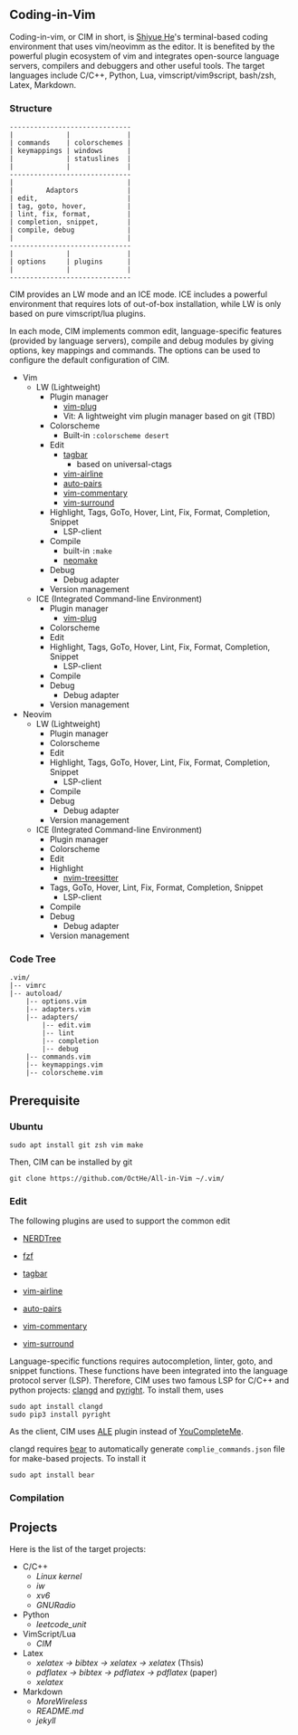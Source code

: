 ## Coding-in-Vim

Coding-in-vim, or CIM in short, is [Shiyue He](https://octhe.github.io/)'s terminal-based coding environment that uses vim/neovimm as the editor.
It is benefited by the powerful plugin ecosystem of vim and integrates open-source language servers, compilers and debuggers and other useful tools.
The target languages include C/C++, Python, Lua, vimscript/vim9script, bash/zsh, Latex, Markdown.

### Structure

    ------------------------------
    |             |              |
    | commands    | colorschemes |
    | keymappings | windows      |
    |             | statuslines  |
    |             |              |
    ------------------------------
    |                            |
    |        Adaptors            |
    | edit,                      |
    | tag, goto, hover,          |
    | lint, fix, format,         |
    | completion, snippet,       | 
    | compile, debug             |
    |                            |
    ------------------------------
    |             |              |
    | options     | plugins      |
    |             |              |
    ------------------------------

CIM provides an LW mode and an ICE mode.
ICE includes a powerful environment that requires lots of out-of-box installation, while LW is only based on pure vimscript/lua plugins.

In each mode, CIM implements common edit, language-specific features (provided by language servers), compile and debug modules by giving options, key mappings and commands.
The options can be used to configure the default configuration of CIM.

- Vim
    - LW (Lightweight)
        - Plugin manager
            - [vim-plug](https://github.com/junegunn/vim-plug)
            - Vit: A lightweight vim plugin manager based on git (TBD)
        - Colorscheme
            - Built-in `:colorscheme desert`
        - Edit
            - [tagbar](https://github.com/preservim/tagbar)
                - based on universal-ctags
            - [vim-airline](https://github.com/vim-airline/vim-airline)
            - [auto-pairs](https://github.com/LunarWatcher/auto-pairs)
            - [vim-commentary](https://github.com/tpope/vim-commentary)
            - [vim-surround](https://github.com/tpope/vim-surround)
        - Highlight, Tags, GoTo, Hover, Lint, Fix, Format, Completion, Snippet
            - LSP-client
        - Compile
            - built-in `:make`
            - [neomake](https://github.com/neomake/neomake)
        - Debug
            - Debug adapter
        - Version management
    - ICE (Integrated Command-line Environment)
        - Plugin manager
            - [vim-plug](https://github.com/junegunn/vim-plug)
        - Colorscheme
        - Edit
        - Highlight, Tags, GoTo, Hover, Lint, Fix, Format, Completion, Snippet
            - LSP-client
        - Compile
        - Debug
            - Debug adapter
        - Version management
- Neovim
    - LW (Lightweight)
        - Plugin manager
        - Colorscheme
        - Edit
        - Highlight, Tags, GoTo, Hover, Lint, Fix, Format, Completion, Snippet
            - LSP-client
        - Compile
        - Debug
            - Debug adapter
        - Version management
    - ICE (Integrated Command-line Environment)
        - Plugin manager
        - Colorscheme
        - Edit
        - Highlight
            - [nvim-treesitter](https://github.com/nvim-treesitter/nvim-treesitter)
        - Tags, GoTo, Hover, Lint, Fix, Format, Completion, Snippet
            - LSP-client
        - Compile
        - Debug
            - Debug adapter
        - Version management

### Code Tree

    .vim/
    |-- vimrc
    |-- autoload/
        |-- options.vim
        |-- adapters.vim
        |-- adapters/
            |-- edit.vim
            |-- lint
            |-- completion
            |-- debug
        |-- commands.vim
        |-- keymappings.vim
        |-- colorscheme.vim

## Prerequisite

### Ubuntu

    sudo apt install git zsh vim make

Then, CIM can be installed by git

    git clone https://github.com/OctHe/All-in-Vim ~/.vim/

### Edit

The following plugins are used to support the common edit
- [NERDTree](https://github.com/preservim/nerdtree)
- [fzf](https://github.com/junegunn/fzf)
- [tagbar](https://github.com/preservim/tagbar)
- [vim-airline](https://github.com/vim-airline/vim-airline)

- [auto-pairs](https://github.com/LunarWatcher/auto-pairs)
- [vim-commentary](https://github.com/tpope/vim-commentary)
- [vim-surround](https://github.com/tpope/vim-surround)

Language-specific functions requires autocompletion, linter, goto, and snippet functions.
These functions have been integrated into the language protocol server (LSP).
Therefore, CIM uses two famous LSP for C/C++ and python projects: [clangd](https://clangd.llvm.org/) and [pyright](https://github.com/microsoft/pyright).
To install them, uses

    sudo apt install clangd
    sudo pip3 install pyright

As the client, CIM uses [ALE](https://github.com/dense-analysis/ale) plugin instead of [YouCompleteMe](https://github.com/ycm-core/YouCompleteMe).

clangd requires [bear](https://github.com/rizsotto/Bear) to automatically generate `complie_commands.json` file for make-based projects.
To install it

    sudo apt install bear

### Compilation

## Projects

Here is the list of the target projects:
- C/C++
    - *Linux kernel*
    - *iw*
    - *xv6*
    - *GNURadio*
- Python
    - *leetcode_unit*
- VimScript/Lua
    - *CIM*
- Latex
    - *xelatex -> bibtex -> xelatex -> xelatex* (Thsis)
    - *pdflatex -> bibtex -> pdflatex -> pdflatex* (paper)
    - *xelatex*
- Markdown
    - *MoreWireless*
    - *README.md*
    - *jekyll*
